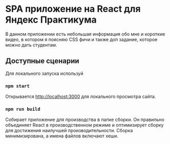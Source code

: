 # SPA приложение на React для Яндекс Практикума

В данном приложении есть небольшая информация обо мне и короткие видео, в котором я поясняю CSS фичи и также доп задание, которое можно дать студентам.

## Доступные сценарии

Для локального запуска используй
### `npm start`

Открывается [http://localhost:3000](http://localhost:3000) для локального просмотра сайта.

### `npm run build`

Собирает приложение для производства в папке сборки. Он правильно объединяет React в производственном режиме и оптимизирует сборку для достижения наилучшей производительности. Сборка минимизирована, а имена файлов включают хеши.